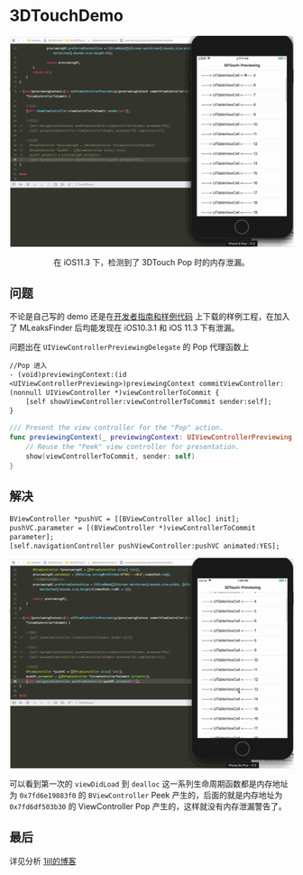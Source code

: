 # 3DTouchDemo

![leaks](https://raw.githubusercontent.com/1ilI/1ilI.github.io/master/resource/2018-05/3DTouch-iOS11-leaks.gif)
<p align="center">在 iOS11.3 下，检测到了 3DTouch Pop 时的内存泄漏。</p>

## 问题

不论是自己写的 demo 还是在[开发者指南和样例代码](https://developer.apple.com/library/content/samplecode/ViewControllerPreviews/Introduction/Intro.html#//apple_ref/doc/uid/TP40016546) 上下载的样例工程，在加入了 MLeaksFinder 后均能发现在 iOS10.3.1 和 iOS 11.3 下有泄漏。

问题出在 `UIViewControllerPreviewingDelegate` 的 Pop 代理函数上

```objc
//Pop 进入
- (void)previewingContext:(id <UIViewControllerPreviewing>)previewingContext commitViewController:(nonnull UIViewController *)viewControllerToCommit {
    [self showViewController:viewControllerToCommit sender:self];
}
```

```swift
/// Present the view controller for the "Pop" action.
func previewingContext(_ previewingContext: UIViewControllerPreviewing, commit viewControllerToCommit: UIViewController) {
    // Reuse the "Peek" view controller for presentation.
    show(viewControllerToCommit, sender: self)
}
```

## 解决

```objc
BViewController *pushVC = [[BViewController alloc] init];
pushVC.parameter = [(BViewController *)viewControllerToCommit parameter];
[self.navigationController pushViewController:pushVC animated:YES];
```

![no-leaks](https://raw.githubusercontent.com/1ilI/1ilI.github.io/master/resource/2018-05/3DTouch-iOS11-noleaks.gif)

可以看到第一次的 `viewDidLoad` 到 `dealloc` 这一系列生命周期函数都是内存地址为 `0x7fd6e19883f0` 的 `BViewController` Peek 产生的，后面的就是内存地址为 `0x7fd6df503b30` 的 ViewController Pop 产生的，这样就没有内存泄漏警告了。

## 最后

详见分析 [1ilI的博客](https://1ili.github.io/2018/05/09/3dtouch-mleaksfinder/)
